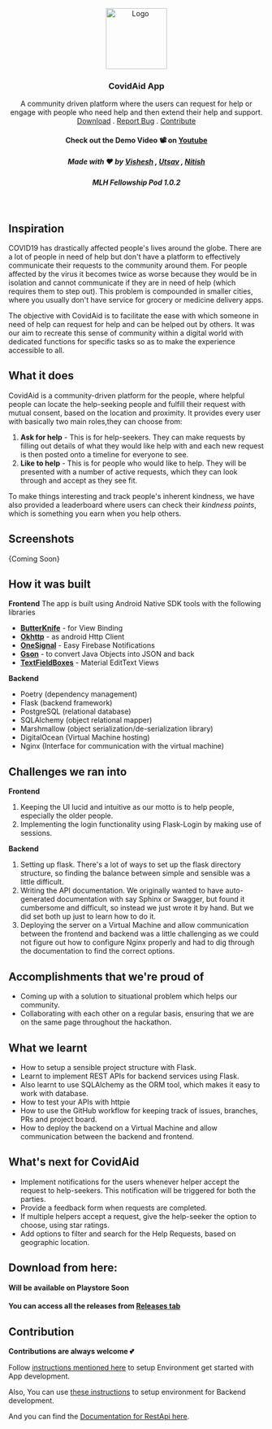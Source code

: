 <p align="center">
  <a href="#">
    <img src="https://github.com/NitishGadangi/CovidAid/blob/master/images/logo2.png?raw=true" alt="Logo" width="120" height="120">
  </a>

  <h3 align="center">CovidAid App</h3>

  <p align="center">
    A community driven platform where the users can request for help or engage with people who need help and then extend their help and support.
    <br />
    <a href="#download-from-here">Download</a>
    .
    <a href="https://github.com/NitishGadangi/CovidAid/issues">Report Bug</a>
    .
   <a href="#contribution">Contribute</a>
  
  <h4 align="center">Check out the Demo Video 📽 on <a href="">Youtube</a></h3>
  <h5 align="center">Made with ❤️ by  <a href="https://github.com/awalvie">Vishesh</a> , <a href="https://github.com/utsavcoding">Utsav</a> , <a href="https://nitishgadangi.github.io/">Nitish</a></h3>
  <h5 align="center">MLH Fellowship Pod 1.0.2</h3>
  </p>
</p>
</br>


## Inspiration
COVID19 has drastically affected people's lives around the globe. There are a lot of people in need of help but don't have a platform to effectively communicate their requests to the community around them. For people affected by the virus it becomes twice as worse because they would be in isolation and cannot communicate if they are in need of help (which requires them to step out). This problem is compounded in smaller cities, where you usually don't have service for grocery or medicine delivery apps.

The objective with CovidAid is to facilitate the ease with which someone in need of help can request for help and can be helped out by others. It was our aim to recreate this sense of community within a digital world with dedicated functions for specific tasks so as to make the experience accessible to all.


## What it does
CovidAid is a community-driven platform for the people, where helpful people can locate the help-seeking people and fulfill their request with mutual consent, based on the location and proximity. It provides every user with basically two main roles,they can choose from:
1. **Ask for help** - This is for help-seekers. They can make requests by filling out details of what they would like help with and each new request is then posted onto a timeline for everyone to see.
2. **Like to help** - This is for people who would like to help. They will be presented with a number of active requests, which they can look through and accept as they see fit.

To make things interesting and track people's inherent kindness, we have also provided a leaderboard where users can check their _kindness points_, which is something you earn when you help others.

## Screenshots
{Coming Soon}

## How it was built

**Frontend**
The app is built using Android Native SDK tools with the following libraries
- **[ButterKnife](https://jakewharton.github.io/butterknife/)** - for View Binding
- **[Okhttp](https://square.github.io/okhttp/)** - as android Http Client
- **[OneSignal](https://onesignal.com/)** - Easy Firebase Notifications
- **[Gson](https://github.com/google/gson)** - to convert Java Objects into JSON and back
- **[TextFieldBoxes](https://github.com/HITGIF/TextFieldBoxes)** - Material EditText Views

**Backend**
- Poetry (dependency management)
- Flask (backend framework)
- PostgreSQL (relational database)
- SQLAlchemy (object relational mapper)
- Marshmallow (object serialization/de-serialization library)
- DigitalOcean (Virtual Machine hosting)
- Nginx (Interface for communication with the virtual machine)

## Challenges we ran into

**Frontend**

1. Keeping the UI lucid and intuitive as our motto is to help people, especially the older people.
2. Implementing the login functionality using Flask-Login by making use of sessions.

**Backend**

1. Setting up flask. There's a lot of ways to set up the flask directory structure, so finding the balance between simple and sensible was a little difficult.
2. Writing the API documentation. We originally wanted to have auto-generated documentation with say Sphinx or Swagger, but found it cumbersome and difficult, so instead we just wrote it by hand. But we did set both up just to learn how to do it.
3. Deploying the server on a Virtual Machine and allow communication between the frontend and backend was a little challenging as we could not figure out how to configure Nginx properly and had to dig through the documentation to find the correct options.

## Accomplishments that we're proud of

- Coming up with a solution to situational problem which helps our community.
- Collaborating with each other on a regular basis, ensuring that we are on the same page throughout the hackathon.

## What we learnt

- How to setup a sensible project structure with Flask.
- Learnt to implement REST APIs for backend services using Flask.
- Also learnt to use SQLAlchemy as the ORM tool, which makes it easy to work with database.
- How to test your APIs with httpie
- How to use the GitHub workflow for keeping track of issues, branches, PRs and project board.
- How to deploy the backend on a Virtual Machine and allow communication between the backend and frontend.

## What's next for CovidAid

- Implement notifications for the users whenever helper accept the request to help-seekers. This notification will be triggered for both the parties.
- Provide a feedback form when requests are completed.
- If multiple helpers accept a request, give the help-seeker the option to choose, using star ratings.
- Add options to filter and search for the Help Requests, based on geographic location.

## Download from here:

**Will be available on Playstore Soon**
  
<h4>You can access all the releases from <a href="https://github.com/NitishGadangi/CovidAid/releases">Releases tab</a></h3>

## Contribution
**Contributions are always welcome 💕**

Follow [instructions mentioned here](https://github.com/NitishGadangi/CovidAid/tree/master/App) to setup Environment get started with App development.

Also, You can use [these instructions](https://github.com/NitishGadangi/CovidAid/tree/master/backend) to setup environment for Backend development.

And you can find the [Documentation for RestApi here](https://github.com/NitishGadangi/CovidAid/blob/master/backend/docs/api.md).


